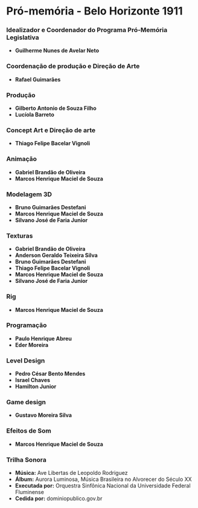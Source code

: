 # Pró-memória - Belo Horizonte 1911

### Idealizador e Coordenador do Programa Pró-Memória Legislativa
  - **Guilherme Nunes de Avelar Neto**
 

### Coordenação de produção e Direção de Arte
  - **Rafael Guimarães**


### Produção
  - **Gilberto Antonio de Souza Filho**
  - **Lucíola Barreto**

### Concept Art e Direção de arte
  - **Thiago Felipe Bacelar Vignoli**

### Animação
  - **Gabriel Brandão de Oliveira**
  - **Marcos Henrique Maciel de Souza**

### Modelagem 3D
  - **Bruno Guimarães Destefani**
  - **Marcos Henrique Maciel de Souza**
  - **Silvano José de Faria Junior**

### Texturas
  - **Gabriel Brandão de Oliveira**
  - **Anderson Geraldo Teixeira Silva**
  - **Bruno Guimarães Destefani**
  - **Thiago Felipe Bacelar Vignoli**
  - **Marcos Henrique Maciel de Souza**
  - **Silvano José de Faria Junior**

### Rig
  - **Marcos Henrique Maciel de Souza**

### Programação
  - **Paulo Henrique Abreu**
  - **Eder Moreira**

### Level Design
  - **Pedro César Bento Mendes**
  - **Israel Chaves**
  - **Hamilton Junior**

### Game design
  - **Gustavo Moreira Silva**

### Efeitos de Som
  - **Marcos Henrique Maciel de Souza**


### Trilha Sonora
  - **Música:** Ave Libertas de Leopoldo Rodriguez
  - **Álbum:** Aurora Luminosa, Música Brasileira no Alvorecer do Século XX
  - **Executada por:** Orquestra Sinfônica Nacional da Universidade Federal Fluminense
  - **Cedida por:** dominiopublico.gov.br
